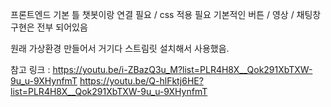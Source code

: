 프론트엔드 기본 틀
챗봇이랑 연결 필요 / css 적용 필요
기본적인 버튼 / 영상 / 채팅창 구현은 전부 되어있음

원래 가상환경 만들어서 거기다 스트림릿 설치해서 사용했음.

참고 링크 :
https://youtu.be/i-ZBazQ3u_M?list=PLR4H8X__Qok291XbTXW-9u_u-9XHynfmT
https://youtu.be/Q-hlFktj6HE?list=PLR4H8X__Qok291XbTXW-9u_u-9XHynfmT
